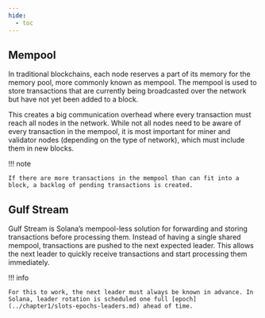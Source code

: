 ```yaml
---
hide:
  - toc
---
```


<h2>Mempool</h2>

In traditional blockchains, each node reserves a part of its memory for the memory pool, more commonly known as mempool. The mempool is used to store transactions that are currently being broadcasted over the network but have not yet been added to a block.

This creates a big communication overhead where every transaction must reach all nodes in the network. While not all nodes need to be aware of every transaction in the mempool, it is most important for miner and validator nodes (depending on the type of network), which must include them in new blocks.

!!! note

    If there are more transactions in the mempool than can fit into a block, a backlog of pending transactions is created.

<h2>Gulf Stream</h2>

Gulf Stream is Solana’s mempool-less solution for forwarding and storing transactions before processing them. Instead of having a single shared mempool, transactions are pushed to the next expected leader. This allows the next leader to quickly receive transactions and start processing them immediately.

!!! info

    For this to work, the next leader must always be known in advance. In Solana, leader rotation is scheduled one full [epoch](../chapter1/slots-epochs-leaders.md) ahead of time.
